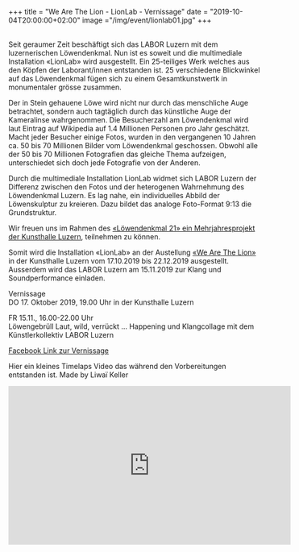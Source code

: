 
+++
title = "We Are The Lion - LionLab - Vernissage"
date = "2019-10-04T20:00:00+02:00"
image ="/img/event/lionlab01.jpg"
+++

<br>
Seit geraumer Zeit beschäftigt sich das LABOR Luzern mit dem luzernerischen Löwendenkmal. Nun ist es soweit und die multimediale Installation «LionLab» wird ausgestellt. Ein 25-teiliges Werk welches aus den  Köpfen der Laborant/innen entstanden ist. 25 verschiedene Blickwinkel auf das Löwendenkmal fügen sich zu einem Gesamtkunstwertk in monumentaler grösse zusammen.

Der in Stein gehauene Löwe wird nicht nur durch das menschliche Auge betrachtet, sondern auch tagtäglich durch das künstliche Auge der Kameralinse wahrgenommen. Die Besucherzahl am Löwendenkmal wird laut Eintrag auf Wikipedia auf 1.4 Millionen Personen pro Jahr geschätzt. Macht jeder Besucher einige Fotos, wurden in den vergangenen 10 Jahren ca. 50 bis 70 Millionen Bilder vom Löwendenkmal geschossen. Obwohl alle der 50 bis 70 Millionen Fotografien das gleiche Thema aufzeigen, unterschiedet sich doch jede Fotografie von der Anderen.

Durch die multimediale Installation LionLab widmet sich LABOR Luzern der Differenz zwischen den Fotos und der heterogenen Wahrnehmung des Löwendenkmal Luzern. Es lag nahe, ein individuelles Abbild der Löwenskulptur zu kreieren. Dazu bildet das analoge Foto-Format 9:13 die Grundstruktur.


Wir freuen uns im Rahmen des <a href="https://www.loewendenkmal21.ch/ueber-l21/">«Löwendenkmal 21» ein Mehrjahresprojekt der Kunsthalle Luzern</a>, teilnehmen zu können.

Somit wird die Installation «LionLab» an der Austellung <a href="https://www.loewendenkmal21.ch/projekt/we-are-the-lion">«We Are The Lion»</a> in der Kunsthalle Luzern vom 17.10.2019 bis 22.12.2019 ausgestellt.
Ausserdem wird das LABOR Luzern am 15.11.2019 zur Klang und Soundperformance einladen.


Vernissage <br>
DO 17. Oktober 2019, 19.00 Uhr in der Kunsthalle Luzern

FR 15.11., 16.00-22.00 Uhr <br>
Löwengebrüll
Laut, wild, verrückt … Happening und Klangcollage mit dem Künstlerkollektiv LABOR Luzern


<a href="https://www.facebook.com/events/2518466078199386/">Facebook Link zur Vernissage</a>

Hier ein kleines Timelaps Video das während den Vorbereitungen entstanden ist. Made by Liwaï Keller
<iframe width="560" height="315" src="https://www.youtube.com/embed/28Q6dzljUiM" frameborder="0" allow="accelerometer; autoplay; encrypted-media; gyroscope; picture-in-picture" allowfullscreen></iframe> 
 


